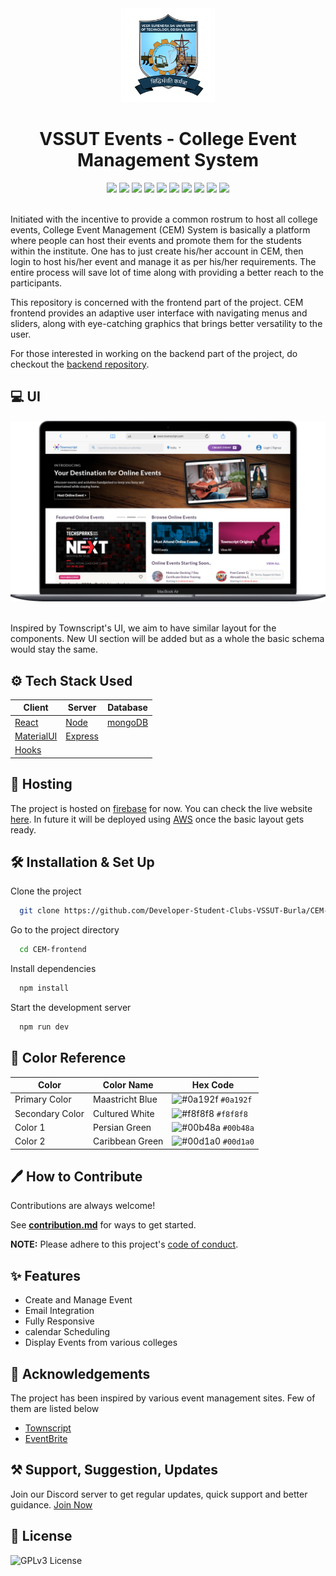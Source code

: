 <div align="center">
  <img alt="Logo" src="./RepoAssets/VSSUT.png" width="150" />
  <h1>VSSUT Events - College Event Management System</h1>
</div>


<div align="center">
<img src="https://img.shields.io/github/workflow/status/Developer-Student-Clubs-VSSUT-Burla/CEM-frontend/Deploy%20to%20Firebase%20Hosting%20on%20merge/main" />

<img src="https://img.shields.io/website?down_color=red&down_message=%F0%9F%98%95&up_message=ONLINE&url=https%3A%2F%2Fvssut-event.web.app%2F" />

<img src="https://img.shields.io/github/hacktoberfest/2021/Developer-Student-Clubs-VSSUT-Burla/CEM-frontend?color=none" />

<img src="https://img.shields.io/github/issues/Developer-Student-Clubs-VSSUT-Burla/CEM-frontend" />

<img src="https://img.shields.io/github/issues-pr/Developer-Student-Clubs-VSSUT-Burla/CEM-frontend" />

<img src="https://img.shields.io/github/issues-pr-closed-raw/Developer-Student-Clubs-VSSUT-Burla/CEM-frontend?color=none" />

<img src="https://img.shields.io/github/languages/top/Developer-Student-Clubs-VSSUT-Burla/CEM-frontend" />

<img src="https://img.shields.io/github/languages/code-size/Developer-Student-Clubs-VSSUT-Burla/CEM-frontend" />

<img src="https://img.shields.io/github/repo-size/Developer-Student-Clubs-VSSUT-Burla/CEM-frontend" />

<img src="https://img.shields.io/tokei/lines/github/Developer-Student-Clubs-VSSUT-Burla/CEM-frontend" />


</div> <br/>



Initiated with the incentive to provide a common rostrum to host all college events, College Event Management (CEM) System is basically a platform where people can host their events and promote them for the students within the institute. One has to just create his/her account in CEM, then login to host his/her event and manage it as per his/her requirements. The entire process will save lot of time along with providing a better reach to the participants.

This repository is concerned with the frontend part of the project. CEM frontend provides an adaptive user interface with navigating menus and sliders, along with eye-catching graphics that brings better versatility to the user.

For those interested in working on the backend part of the project, do checkout the [backend repository](https://github.com/Developer-Student-Clubs-VSSUT-Burla/CEM-backend).



## 💻 UI

<a href="https://www.townscript.com/in/online"><img alt="Logo" src="./RepoAssets/TOBUILD.png" /></a> <br/> <br/>

Inspired by Townscript's UI, we aim to have similar  layout for the components. New UI section will be added but as a whole the basic schema would stay the same.


## ⚙ Tech Stack Used

|Client |Server |Database |
|-------|-------|---------|
|[React](https://reactjs.org/)  |[Node](https://nodejs.org/en/) |[mongoDB](https://www.mongodb.com/) |
|[MaterialUI](https://mui.com/) |[Express](https://expressjs.com/) |
|[Hooks](https://reactjs.org/docs/hooks-reference.html) |

## 📡 Hosting

The project is hosted on [firebase](https://firebase.google.com/) for now. You can check the live website [here](https://vssut-event.web.app/). In future it will be deployed using [AWS](https://aws.amazon.com/) once the basic layout gets ready.

## 🛠 Installation & Set Up

Clone the project

```bash
  git clone https://github.com/Developer-Student-Clubs-VSSUT-Burla/CEM-frontend
```

Go to the project directory

```bash
  cd CEM-frontend
```

Install dependencies

```bash
  npm install
```

Start the development server

```bash
  npm run dev
```
## 🎨 Color Reference

| Color             |Color Name | Hex Code                                                               |
| ----------------- |------------ | ------------------------------------------------------------------ |
| Primary Color |Maastricht Blue | ![#0a192f](https://via.placeholder.com/10/0a192f?text=+) `#0a192f` |
| Secondary Color |Cultured White | ![#f8f8f8](https://via.placeholder.com/10/f8f8f8?text=+) `#f8f8f8` |
| Color 1 |Persian Green | ![#00b48a](https://via.placeholder.com/10/00b48a?text=+) `#00b48a` |
| Color 2 | Caribbean Green |![#00d1a0](https://via.placeholder.com/10/00b48a?text=+) `#00d1a0` |


## 🖊 How to Contribute

Contributions are always welcome!

See **[contribution.md](./contribution.md)** for ways to get started.

**NOTE:** Please adhere to this project's [code of conduct](https://github.com/Developer-Student-Clubs-VSSUT-Burla/CEM-frontend/blob/main/contribution.md#code-of-conduct).


## ✨ Features

- Create and Manage Event
- Email Integration
- Fully Responsive
- calendar Scheduling
- Display Events from various colleges

## 📢 Acknowledgements
The project has been inspired by various event management sites. Few of them are listed below
 - [Townscript](https://www.townscript.com/in/online)
 - [EventBrite](https://www.eventbrite.com/)


## ⚒ Support, Suggestion, Updates

Join our Discord server to get regular updates, quick support and better guidance.  [Join Now](https://discord.gg/whFTXghqdV)

## 📜 License

![GPLv3 License](https://img.shields.io/badge/License-GPL%20v3-yellow.svg)
